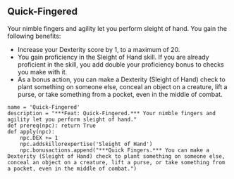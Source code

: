 ## Quick-Fingered
Your nimble fingers and agility let you perform sleight of hand. You gain the following benefits:

* Increase your Dexterity score by 1, to a maximum of 20.
* You gain proficiency in the Sleight of Hand skill. If you are already proficient in the skill, you add double your proficiency bonus to checks you make with it.
* As a bonus action, you can make a Dexterity (Sleight of Hand) check to plant something on someone else, conceal an object on a creature, lift a purse, or take something from a pocket, even in the middle of combat.

```
name = 'Quick-Fingered'
description = "***Feat: Quick-Fingered.*** Your nimble fingers and agility let you perform sleight of hand."
def prereq(npc): return True
def apply(npc):
    npc.DEX += 1
    npc.addskillorexpertise('Sleight of Hand')
    npc.bonusactions.append("***Quick Fingers.*** You can make a Dexterity (Sleight of Hand) check to plant something on someone else, conceal an object on a creature, lift a purse, or take something from a pocket, even in the middle of combat.")
```
